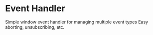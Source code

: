 # Event Handler

Simple window event handler for managing multiple event types
Easy aborting, unsubscribing, etc.
